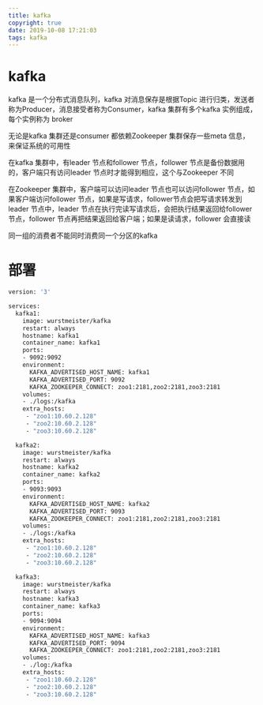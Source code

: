 ```yaml
---
title: kafka
copyright: true
date: 2019-10-08 17:21:03
tags: kafka
---
```


# kafka

kafka 是一个分布式消息队列，kafka 对消息保存是根据Topic 进行归类，发送者称为Producer，消息接受者称为Consumer，kafka 集群有多个kafka 实例组成，每个实例称为 broker

无论是kafka 集群还是consumer 都依赖Zookeeper 集群保存一些meta 信息， 来保证系统的可用性


在kafka 集群中，有leader 节点和follower 节点，follower 节点是备份数据用的，客户端只有访问leader 节点时才能得到相应，这个与Zookeeper 不同

在Zookeeper 集群中，客户端可以访问leader 节点也可以访问follower 节点，如果客户端访问follower 节点，如果是写请求，follower节点会把写请求转发到leader 节点中，leader 节点在执行完读写请求后，会把执行结果返回给follower 节点，follower 节点再把结果返回给客户端；如果是读请求，follower 会直接读

同一组的消费者不能同时消费同一个分区的kafka

# 部署
```bash
version: '3'

services:
  kafka1:
    image: wurstmeister/kafka
    restart: always
    hostname: kafka1
    container_name: kafka1
    ports:
    - 9092:9092
    environment:
      KAFKA_ADVERTISED_HOST_NAME: kafka1
      KAFKA_ADVERTISED_PORT: 9092
      KAFKA_ZOOKEEPER_CONNECT: zoo1:2181,zoo2:2181,zoo3:2181
    volumes:
    - ./logs:/kafka
    extra_hosts:
     - "zoo1:10.60.2.128"
     - "zoo2:10.60.2.128"
     - "zoo3:10.60.2.128"

  kafka2:
    image: wurstmeister/kafka
    restart: always
    hostname: kafka2
    container_name: kafka2
    ports:
    - 9093:9093
    environment:
      KAFKA_ADVERTISED_HOST_NAME: kafka2
      KAFKA_ADVERTISED_PORT: 9093
      KAFKA_ZOOKEEPER_CONNECT: zoo1:2181,zoo2:2181,zoo3:2181
    volumes:
    - ./logs:/kafka
    extra_hosts:
     - "zoo1:10.60.2.128"
     - "zoo2:10.60.2.128"
     - "zoo3:10.60.2.128"

  kafka3:
    image: wurstmeister/kafka
    restart: always
    hostname: kafka3
    container_name: kafka3
    ports:
    - 9094:9094
    environment:
      KAFKA_ADVERTISED_HOST_NAME: kafka3
      KAFKA_ADVERTISED_PORT: 9094
      KAFKA_ZOOKEEPER_CONNECT: zoo1:2181,zoo2:2181,zoo3:2181
    volumes:
    - ./log:/kafka
    extra_hosts:
     - "zoo1:10.60.2.128"
     - "zoo2:10.60.2.128"
     - "zoo3:10.60.2.128"
```
